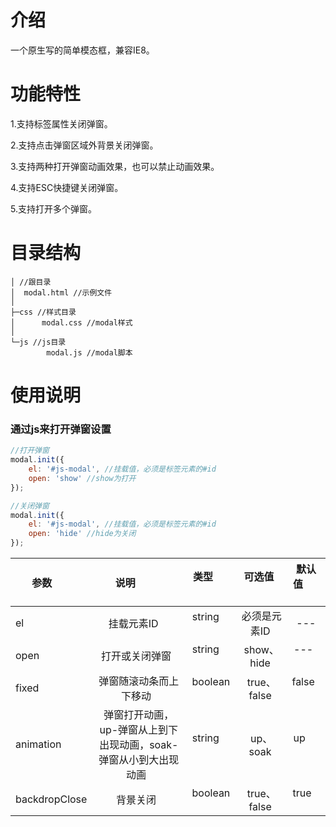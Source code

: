 # 介绍
一个原生写的简单模态框，兼容IE8。

# 功能特性
<p>1.支持标签属性关闭弹窗。</p>
<p>2.支持点击弹窗区域外背景关闭弹窗。</p>
<p>3.支持两种打开弹窗动画效果，也可以禁止动画效果。</p>
<p>4.支持ESC快捷键关闭弹窗。</p>
<p>5.支持打开多个弹窗。</p>

# 目录结构

```
│ //跟目录
│  modal.html //示例文件
│  
├─css //样式目录
│      modal.css //modal样式
│      
└─js //js目录
        modal.js //modal脚本
```
# 使用说明
### 通过js来打开弹窗设置
``` js
//打开弹窗
modal.init({
    el: '#js-modal', //挂载值，必须是标签元素的#id
    open: 'show' //show为打开
});

//关闭弹窗
modal.init({
    el: '#js-modal', //挂载值，必须是标签元素的#id
    open: 'hide' //hide为关闭
});

```

| 参数          | 说明           | 类型           | 可选值           | 默认值           |
| ------------- |:-------------:|:-------------:|:-------------:|:-------------:|
| el            | 挂载元素ID     | string        | 必须是元素ID   | ---           |
| open          | 打开或关闭弹窗  | string        | show、hide   | ---           |
| fixed         | 弹窗随滚动条而上下移动  | boolean        | true、false   | false           |
| animation     | 弹窗打开动画，up-弹窗从上到下出现动画，soak-弹窗从小到大出现动画  | string        | up、soak   | up          |
| backdropClose | 背景关闭  | boolean        | true、false   | true          |

```html
      
```
